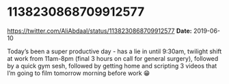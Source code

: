 # 1138230868709912577
https://twitter.com/AliAbdaal/status/1138230868709912577
**Date:** 2019-06-10

Today’s been a super productive day - has a lie in until 9:30am, twilight shift at work from 11am-8pm (final 3 hours on call for general surgery), followed by a quick gym sesh, followed by getting home and scripting 3 videos that I’m going to film tomorrow morning before work 😁
